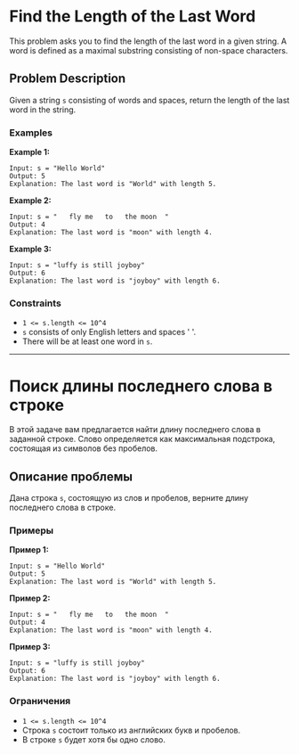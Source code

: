 # Find the Length of the Last Word

This problem asks you to find the length of the last word in a given string. A word is defined as a maximal substring consisting of non-space characters.

## Problem Description

Given a string `s` consisting of words and spaces, return the length of the last word in the string.

### Examples

**Example 1:**

```
Input: s = "Hello World"
Output: 5
Explanation: The last word is "World" with length 5.
```

**Example 2:**

```
Input: s = "   fly me   to   the moon  "
Output: 4
Explanation: The last word is "moon" with length 4.
```

**Example 3:**

```
Input: s = "luffy is still joyboy"
Output: 6
Explanation: The last word is "joyboy" with length 6.
```

### Constraints

*   `1 <= s.length <= 10^4`
*   `s` consists of only English letters and spaces ' '.
*   There will be at least one word in `s`.

---

# Поиск длины последнего слова в строке

В этой задаче вам предлагается найти длину последнего слова в заданной строке. Слово определяется как максимальная подстрока, состоящая из символов без пробелов.

## Описание проблемы

Дана строка `s`, состоящую из слов и пробелов, верните длину последнего слова в строке.

### Примеры

**Пример 1:**

```
Input: s = "Hello World"
Output: 5
Explanation: The last word is "World" with length 5.
```

**Пример 2:**

```
Input: s = "   fly me   to   the moon  "
Output: 4
Explanation: The last word is "moon" with length 4.
```

**Пример 3:**

```
Input: s = "luffy is still joyboy"
Output: 6
Explanation: The last word is "joyboy" with length 6.
```

### Ограничения

*   `1 <= s.length <= 10^4`
*   Строка `s` состоит только из английских букв и пробелов.
*   В строке `s` будет хотя бы одно слово.